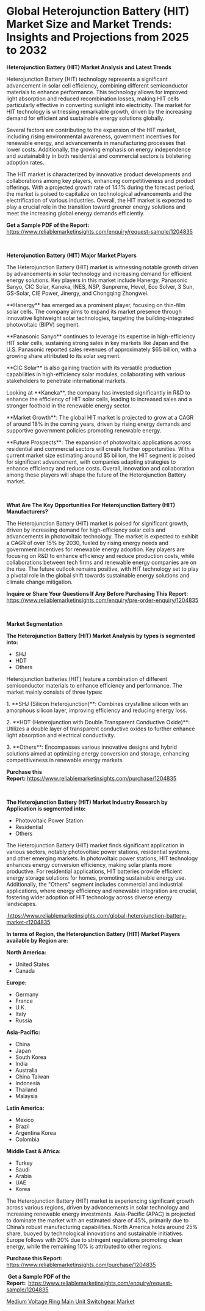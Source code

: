 <p><h1>Global Heterojunction Battery (HIT) Market Size and Market Trends: Insights and Projections from 2025 to 2032</h1></p><p><strong>Heterojunction Battery (HIT) Market Analysis and Latest Trends</strong></p>
<p><p>Heterojunction Battery (HIT) technology represents a significant advancement in solar cell efficiency, combining different semiconductor materials to enhance performance. This technology allows for improved light absorption and reduced recombination losses, making HIT cells particularly effective in converting sunlight into electricity. The market for HIT technology is witnessing remarkable growth, driven by the increasing demand for efficient and sustainable energy solutions globally. </p><p>Several factors are contributing to the expansion of the HIT market, including rising environmental awareness, government incentives for renewable energy, and advancements in manufacturing processes that lower costs. Additionally, the growing emphasis on energy independence and sustainability in both residential and commercial sectors is bolstering adoption rates. </p><p>The HIT market is characterized by innovative product developments and collaborations among key players, enhancing competitiveness and product offerings. With a projected growth rate of 14.1% during the forecast period, the market is poised to capitalize on technological advancements and the electrification of various industries. Overall, the HIT market is expected to play a crucial role in the transition toward greener energy solutions and meet the increasing global energy demands efficiently.</p></p>
<p><strong>Get a Sample PDF of the Report:&nbsp;</strong> <a href="https://www.reliablemarketinsights.com/enquiry/request-sample/1204835?utm_campaign=2004&utm_medium=2&utm_source=Github&utm_content=ia&utm_term=14022025&utm_id=heterojunction-battery-hit">https://www.reliablemarketinsights.com/enquiry/request-sample/1204835</a></p>
<p>&nbsp;</p>
<p><strong>Heterojunction Battery (HIT) Major Market Players</strong></p>
<p><p>The Heterojunction Battery (HIT) market is witnessing notable growth driven by advancements in solar technology and increasing demand for efficient energy solutions. Key players in this market include Hanergy, Panasonic Sanyo, CIC Solar, Kaneka, INES, NSP, Sunpreme, Hevel, Eco Solver, 3 Sun, GS-Solar, CIE Power, Jinergy, and Chongqing Zhongwei. </p><p>**Hanergy** has emerged as a prominent player, focusing on thin-film solar cells. The company aims to expand its market presence through innovative lightweight solar technologies, targeting the building-integrated photovoltaic (BIPV) segment. </p><p>**Panasonic Sanyo** continues to leverage its expertise in high-efficiency HIT solar cells, sustaining strong sales in key markets like Japan and the U.S. Panasonic reported sales revenues of approximately $65 billion, with a growing share attributed to its solar segment. </p><p>**CIC Solar** is also gaining traction with its versatile production capabilities in high-efficiency solar modules, collaborating with various stakeholders to penetrate international markets.</p><p>Looking at **Kaneka**, the company has invested significantly in R&D to enhance the efficiency of HIT solar cells, leading to increased sales and a stronger foothold in the renewable energy sector.</p><p>**Market Growth**: The global HIT market is projected to grow at a CAGR of around 18% in the coming years, driven by rising energy demands and supportive government policies promoting renewable energy. </p><p>**Future Prospects**: The expansion of photovoltaic applications across residential and commercial sectors will create further opportunities. With a current market size estimating around $5 billion, the HIT segment is poised for significant advancement, with companies adapting strategies to enhance efficiency and reduce costs. Overall, innovation and collaboration among these players will shape the future of the Heterojunction Battery market.</p></p>
<p>&nbsp;</p>
<p><strong>What Are The Key Opportunities For Heterojunction Battery (HIT) Manufacturers?</strong></p>
<p><p>The Heterojunction Battery (HIT) market is poised for significant growth, driven by increasing demand for high-efficiency solar cells and advancements in photovoltaic technology. The market is expected to exhibit a CAGR of over 15% by 2030, fueled by rising energy needs and government incentives for renewable energy adoption. Key players are focusing on R&D to enhance efficiency and reduce production costs, while collaborations between tech firms and renewable energy companies are on the rise. The future outlook remains positive, with HIT technology set to play a pivotal role in the global shift towards sustainable energy solutions and climate change mitigation.</p></p>
<p><strong>Inquire or Share Your Questions If Any Before Purchasing This Report:</strong> <a href="https://www.reliablemarketinsights.com/enquiry/pre-order-enquiry/1204835?utm_campaign=2004&utm_medium=2&utm_source=Github&utm_content=ia&utm_term=14022025&utm_id=heterojunction-battery-hit">https://www.reliablemarketinsights.com/enquiry/pre-order-enquiry/1204835</a></p>
<p>&nbsp;</p>
<p><strong>Market Segmentation</strong></p>
<p><strong>The Heterojunction Battery (HIT) Market Analysis by types is segmented into:</strong></p>
<p><ul><li>SHJ</li><li>HDT</li><li>Others</li></ul></p>
<p><p>Heterojunction batteries (HIT) feature a combination of different semiconductor materials to enhance efficiency and performance. The market mainly consists of three types: </p><p>1. **SHJ (Silicon Heterojunction)**: Combines crystalline silicon with an amorphous silicon layer, improving efficiency and reducing energy loss. </p><p>2. **HDT (Heterojunction with Double Transparent Conductive Oxide)**: Utilizes a double layer of transparent conductive oxides to further enhance light absorption and electrical conductivity. </p><p>3. **Others**: Encompasses various innovative designs and hybrid solutions aimed at optimizing energy conversion and storage, enhancing competitiveness in renewable energy markets.</p></p>
<p><strong>Purchase this Report:&nbsp;</strong><a href="https://www.reliablemarketinsights.com/purchase/1204835?utm_campaign=2004&utm_medium=2&utm_source=Github&utm_content=ia&utm_term=14022025&utm_id=heterojunction-battery-hit">https://www.reliablemarketinsights.com/purchase/1204835</a></p>
<p>&nbsp;</p>
<p><strong>The Heterojunction Battery (HIT) Market Industry Research by Application is segmented into:</strong></p>
<p><ul><li>Photovoltaic Power Station</li><li>Residential</li><li>Others</li></ul></p>
<p><p>The Heterojunction Battery (HIT) market finds significant application in various sectors, notably photovoltaic power stations, residential systems, and other emerging markets. In photovoltaic power stations, HIT technology enhances energy conversion efficiency, making solar plants more productive. For residential applications, HIT batteries provide efficient energy storage solutions for homes, promoting sustainable energy use. Additionally, the "Others" segment includes commercial and industrial applications, where energy efficiency and renewable integration are crucial, fostering wider adoption of HIT technology across diverse energy landscapes.</p></p>
<p><a href="https://www.reliablemarketinsights.com/global-heterojunction-battery-market-r1204835?utm_campaign=2004&utm_medium=2&utm_source=Github&utm_content=ia&utm_term=14022025&utm_id=heterojunction-battery-hit">&nbsp;https://www.reliablemarketinsights.com/global-heterojunction-battery-market-r1204835</a></p>
<p><strong>In terms of Region, the Heterojunction Battery (HIT) Market Players available by Region are:</strong></p>
<p>
    <p> <strong> North America: </strong>
        <ul>
            <li>United States</li>
            <li>Canada</li>
        </ul>
        </p> 
    <p> <strong> Europe: </strong>
        <ul>
            <li>Germany</li>
            <li>France</li>
            <li>U.K.</li>
            <li>Italy</li>
            <li>Russia</li>
        </ul>
        </p> 
    <p> <strong> Asia-Pacific: </strong>
        <ul>
            <li>China</li>
            <li>Japan</li>
            <li>South Korea</li>
            <li>India</li>
            <li>Australia</li>
            <li>China Taiwan</li>
            <li>Indonesia</li>
            <li>Thailand</li>
            <li>Malaysia</li>
        </ul>
        </p> 
    <p> <strong> Latin America: </strong>
        <ul>
            <li>Mexico</li>
            <li>Brazil</li>
            <li>Argentina Korea</li>
            <li>Colombia</li>
        </ul>
        </p> 
    <p> <strong> Middle East & Africa: </strong>
        <ul>
            <li>Turkey</li>
            <li>Saudi</li>
            <li>Arabia</li>
            <li>UAE</li>
            <li>Korea</li>
        </ul>
    </p>
    </p>
<p><p>The Heterojunction Battery (HIT) market is experiencing significant growth across various regions, driven by advancements in solar technology and increasing renewable energy investments. Asia-Pacific (APAC) is projected to dominate the market with an estimated share of 45%, primarily due to China’s robust manufacturing capabilities. North America holds around 25% share, buoyed by technological innovations and sustainable initiatives. Europe follows with 20% due to stringent regulations promoting clean energy, while the remaining 10% is attributed to other regions.</p></p>
<p><strong>Purchase this Report: </strong><a href="https://www.reliablemarketinsights.com/purchase/1204835?utm_campaign=2004&utm_medium=2&utm_source=Github&utm_content=ia&utm_term=14022025&utm_id=heterojunction-battery-hit">https://www.reliablemarketinsights.com/purchase/1204835</a></p>
<p>&nbsp;<strong>Get a Sample PDF of the Report:&nbsp;&nbsp;</strong><a href="https://www.reliablemarketinsights.com/enquiry/request-sample/1204835?utm_campaign=2004&utm_medium=2&utm_source=Github&utm_content=ia&utm_term=14022025&utm_id=heterojunction-battery-hit">https://www.reliablemarketinsights.com/enquiry/request-sample/1204835</a></p>
<p><strong></strong></p>
<p><p><a href="https://github.com/globismark/Market-Research-Report-List-6/blob/main/medium-voltage-ring-main-unit-switchgear-market.md?utm_campaign=2004&utm_medium=2&utm_source=Github&utm_content=ia&utm_term=14022025&utm_id=heterojunction-battery-hit">Medium Voltage Ring Main Unit Switchgear Market</a></p></p>